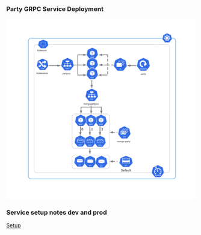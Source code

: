 ### Party GRPC Service Deployment   

![Alt text](deployment_architecture.png?raw=true "Party GRPC Service")

### Service setup notes dev and prod

[Setup](./setup.md)
